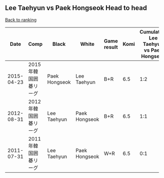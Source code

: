 ## Lee Taehyun vs Paek Hongseok Head to head

[Back to ranking](../../index.md)




| **Date** | **Comp** | **Black** | **White** | **Game result** | **Komi** | **Cumulative Lee Taehyun vs Paek Hongseok** | **Lee Taehyun streak** | **Paek Hongseok streak** | 
| --- | --- | --- | --- | --- | --- | --- | --- | --- |
| 2015-04-23 | 2015年韓国囲碁リーグ | Paek Hongseok | Lee Taehyun | B+R | 6.5 | 1:2 | 0 | 1 | 
| 2012-08-31 | 2012年韓国囲碁リーグ | Lee Taehyun | Paek Hongseok | B+R | 6.5 | 1:1 | 1 | 0 | 
| 2011-07-31 | 2011年韓国囲碁リーグ | Lee Taehyun | Paek Hongseok | W+R | 6.5 | 0:1 | 0 | 1 |




